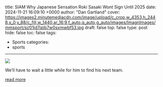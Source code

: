 title: SIAM Why Japanese Sensation Roki Sasaki Wont Sign Until 2025
date: 2024-11-21 16:09:10 +0000
author: "Dan Gartland"
cover: https://images2.minutemediacdn.com/image/upload/c_crop,w_4353,h_2448,x_0,y_88/c_fill,w_1440,ar_16:9,f_auto,q_auto,g_auto/images/ImagnImages/mmsport/si/01jd7qjjb7w0sxmwbf53.jpg
draft: false
top: false
type: post
hide: false
toc: false
tags:
  - Sports
categories:
  - sports
---

![](https://images2.minutemediacdn.com/image/upload/c_crop,w_4353,h_2448,x_0,y_88/c_fill,w_1440,ar_16:9,f_auto,q_auto,g_auto/images/ImagnImages/mmsport/si/01jd7qjjb7w0sxmwbf53.jpg)

We’ll have to wait a little while for him to find his next team.

[read more](https://www.si.com/mlb/roki-sasaki-mlb-international-free-agent-sign-2025)
